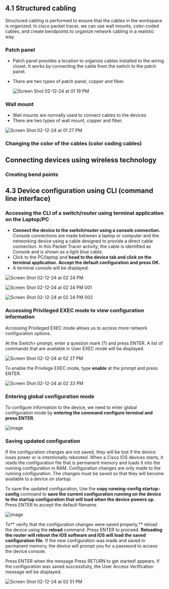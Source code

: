 ## 4.1 Structured cabling
Structured cabling is performed to ensure that the cables in the workspace is organized. In cisco packet tracer, we can use wall mounts, color-coded cables, and create bendpoints to organize network cabling in a realistic way.

### Patch panel
- Patch panel provides a location to organize cables installed to the wiring closet. It works by connecting the cable from the swtich to the patch panel.
- There are two types of patch panel, copper and fiber.

  ![Screen Shot 02-12-24 at 01 19 PM](https://github.com/Fong20/Learning-repository/assets/150316121/f349c62d-7fbb-4f3c-a844-19481acd1238)

### Wall mount
- Wall mounts are normally used to connect cables to the devices
- There are two types of wall mount, copper and fiber.

![Screen Shot 02-12-24 at 01 27 PM](https://github.com/Fong20/Learning-repository/assets/150316121/bd19c6b4-495e-48ba-8ef2-ae35973feecb)

### Changing the color of the cables (color coding cables)

## Connecting devices using wireless technology

### Creating bend points  

## 4.3 Device configuration using CLI (command line interface)

### Accessing the CLI of a switch/router using terminal application on the Laptop/PC
- **Connect the device to the switch/router using a console connection.** Console connections are made between a laptop or computer and the networking device using a cable designed to provide a direct cable connection. In this Packet Tracer activity, the cable is identified as Console and is shown as a light blue cable.
- Click to the PC/laptop and **head to the device tab and click on the terminal application.** **Accept the default configuration and press OK.**
- A terminal console will be displayed.

![Screen Shot 02-12-24 at 02 24 PM](https://github.com/Fong20/Learning-repository/assets/150316121/d18fbdaa-8bc1-448e-8f72-c620ff894497)

![Screen Shot 02-12-24 at 02 24 PM 001](https://github.com/Fong20/Learning-repository/assets/150316121/365fe4ce-6646-44f7-ba51-f1e8c3bf1a62)

![Screen Shot 02-12-24 at 02 24 PM 002](https://github.com/Fong20/Learning-repository/assets/150316121/0f14979e-e60d-4d95-a368-4c44a70aceee)

### Accessing Privileged EXEC mode to view configuration information
Accessing Privileged EXEC mode allows us to access more network configuration options.

At the Switch> prompt, enter a question mark (?) and press ENTER. A list of commands that are available in User EXEC mode will be displayed.

![Screen Shot 02-12-24 at 02 27 PM](https://github.com/Fong20/Learning-repository/assets/150316121/032961e6-ae1d-4abc-9d51-e7ff52fc27a1)

To enable the Privilege EXEC mode, type **enable** at the prompt and press ENTER.

![Screen Shot 02-12-24 at 02 33 PM](https://github.com/Fong20/Learning-repository/assets/150316121/b293b520-30c4-4c0e-bcc8-4d2b7ea67031)

### Entering global configuration mode
To configure information to the device, we need to enter global configuration mode by **entering the command configure terminal and press ENTER.**

![image](https://github.com/Fong20/Learning-repository/assets/150316121/a21f1f3c-0ecd-4e62-9fa6-82e8afa7b892)


### Saving updated configuration 
If the configuration changes are not saved, they will be lost if the device loses power or is intentionally rebooted. When a Cisco IOS devices starts, it reads the configuration file that is permanent memory and loads it into the running configuration in RAM. Configuration changes are only made to the running configuration. The changes must be saved so that they will become available to a device on startup.

To save the updated configuration, Use the **copy running-config startup-config** command to **save the current configuration running on the device to the startup configuration that will load when the device powers up.** Press ENTER to accept the default filename.

![image](https://github.com/Fong20/Learning-repository/assets/150316121/86cd746f-71d1-423a-95aa-bf8eb6addd21)

To** verify that the configuration changes were saved properly,** reload the device using the **reload** command. Press ENTER to proceed. **Reloading the router will reboot the IOS software and IOS will load the saved configuration file.** If the new configuration was made and saved in permanent memory, the device will prompt you for a password to access the device console.

Press ENTER when the message Press RETURN to get started! appears. If the configuration was saved successfully, the User Access Verification message will be displayed.

![Screen Shot 02-12-24 at 02 51 PM](https://github.com/Fong20/Learning-repository/assets/150316121/b72f7030-e238-4cb8-b71b-3565f56c19e6)

